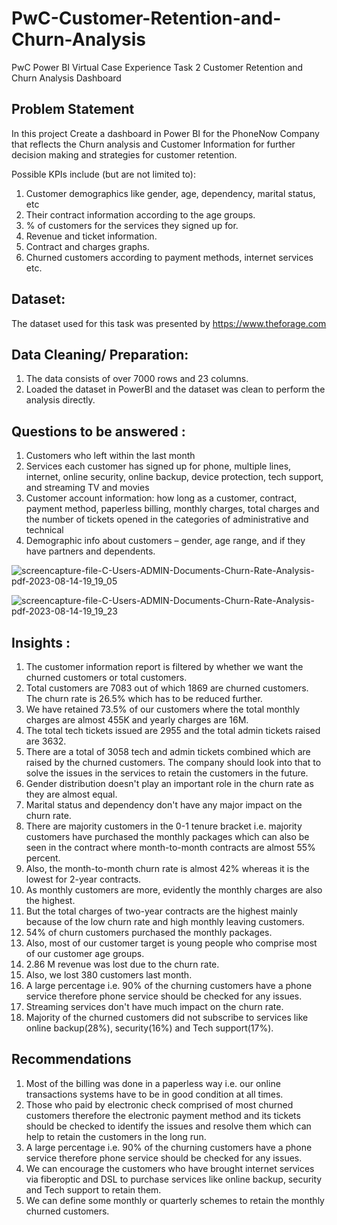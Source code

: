 # PwC-Customer-Retention-and-Churn-Analysis
PwC Power BI Virtual Case Experience Task 2 Customer Retention and Churn Analysis Dashboard

## Problem Statement
In this project Create a dashboard in Power BI for the PhoneNow Company that reflects the Churn analysis and Customer Information for further decision making and strategies for customer retention.

Possible KPIs include (but are not limited to):

1. Customer demographics like gender, age, dependency, marital status, etc
2. Their contract information according to the age groups.
3. % of customers for the services they signed up for.
4. Revenue and ticket information.
5. Contract and charges graphs.
6. Churned customers according to payment methods, internet services etc.

 ## Dataset:
The dataset used for this task was presented by https://www.theforage.com

## Data Cleaning/ Preparation:
1. The data consists of over 7000 rows and 23 columns.
2. Loaded the dataset in PowerBI and the dataset was clean to perform the analysis directly.

## Questions to be answered :
1. Customers who left within the last month
2. Services each customer has signed up for phone, multiple lines, internet, online security, online backup, device protection, tech support, and streaming TV and movies
3. Customer account information: how long as a customer, contract, payment method, paperless billing, monthly charges, total charges and the number of tickets opened in the categories of administrative and technical
4. Demographic info about customers – gender, age range, and if they have partners and dependents.

   
![screencapture-file-C-Users-ADMIN-Documents-Churn-Rate-Analysis-pdf-2023-08-14-19_19_05](https://github.com/rasikasalvi4801/PwC-Customer-Retention-and-Churn-Analysis/assets/72073065/426b9fee-ed52-4c7a-92fd-fbdbfb4fcc94)

![screencapture-file-C-Users-ADMIN-Documents-Churn-Rate-Analysis-pdf-2023-08-14-19_19_23](https://github.com/rasikasalvi4801/PwC-Customer-Retention-and-Churn-Analysis/assets/72073065/e8571a1f-e1d7-44db-b285-b2af73a1289b)

## Insights :
1. The customer information report is filtered by whether we want the churned customers or total customers.
2. Total customers are 7083 out of which 1869 are churned customers. The churn rate is 26.5% which has to be reduced further.
3. We have retained 73.5% of our customers where the total monthly charges are almost 455K and yearly charges are 16M.
4. The total tech tickets issued are 2955 and the total admin tickets raised are 3632.
5. There are a total of 3058 tech and admin tickets combined which are raised by the churned customers. The company should look into that to solve the issues in the services to retain the customers in the future.
6. Gender distribution doesn't play an important role in the churn rate as they are almost equal.
7. Marital status and dependency don't have any major impact on the churn rate.
8. There are majority customers in the 0-1 tenure bracket i.e. majority customers have purchased the monthly packages which can also be seen in the contract where month-to-month contracts are almost 55% percent.
9. Also, the month-to-month churn rate is almost 42% whereas it is the lowest for 2-year contracts.
10. As monthly customers are more, evidently the monthly charges are also the highest.
11. But the total charges of two-year contracts are the highest mainly because of the low churn rate and high monthly leaving customers. 
12. 54% of churn customers purchased the monthly packages.
13. Also, most of our customer target is young people who comprise most of our customer age groups.
14. 2.86 M revenue was lost due to the churn rate.
15. Also, we lost 380 customers last month.
16. A large percentage i.e. 90% of the churning customers have a phone service therefore phone service should be checked for any issues.
17. Streaming services don't have much impact on the churn rate.
18. Majority of the churned customers did not subscribe to services like online backup(28%), security(16%) and Tech support(17%).

## Recommendations 
1. Most of the billing was done in a paperless way i.e. our online transactions systems have to be in good condition at all times.
2. Those who paid by electronic check comprised of most churned customers therefore the electronic payment method and its tickets should be checked to identify the issues and resolve them which can help to retain the customers in the long run.
3.  A large percentage i.e. 90% of the churning customers have a phone service therefore phone service should be checked for any issues.
4.  We can encourage the customers who have brought internet services via fiberoptic and DSL to purchase services like online backup, security and Tech support to retain them.
5.  We can define some monthly or quarterly schemes to retain the monthly churned customers.


